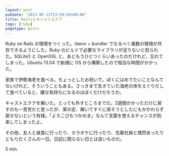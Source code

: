 ```yaml
---
layout: post
pubdate: "2013-05-11T23:59:59+09:00"
title: Railsとキャストエクア
tags: [ruby]
pagetype: posts
---
```

Ruby on Rails の環境をつくった。rbenv + bundler でなるべく複数の環境が共存できるようにした。Ruby のビルドで必要なライブラリが足りないと怒られた。SQLite3 と OpenSSL と、あともうひとつくらいあったのだけれど、忘れてしまった。Ubuntu 13.04 で新規に OS から構築したので相当な時間がかかった。

家族で伊勢海老を食べる。ちょっとしたお祝いで。ぼくにはめでたいことなんてないけれど、そういうこともある。さっきまで生きていた海老の体をえぐりだして食べていると、嫌な気持ちになるのはぼくだけだろうか。

キャストエクアを解いた。とっても外すところまでだ。2週間かかっただけに戻すのも一苦労だと思ったが、案の定、解いてすぐに戻そうとしたにもかかわらず戻せないという有様。「よろこびもつかのま」なんて言葉を使えるチャンスが到来してしまったよ。

その他、友人と昼食に行ったり、カラオケに行ったり、先輩社員と偶然あったりともりだくさんの一日。日記に困らない日とは良いものだ。

5 min.
